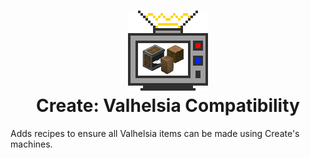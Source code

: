 <h1 align="center">
  <img src="datapack/pack.png" width="128" height="128" style="image-rendering: pixelated"><br/>
  Create: Valhelsia Compatibility
</h1>

Adds recipes to ensure all Valhelsia items can be made using Create's machines.
